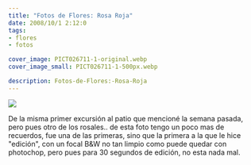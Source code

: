 ```yaml
---
title: "Fotos de Flores: Rosa Roja"
date: 2008/10/1 2:12:0
tags: 
- flores
- fotos

cover_image: PICT026711-1-original.webp
cover_image_small: PICT026711-1-500px.webp

description: Fotos-de-Flores:-Rosa-Roja
---
```



[![](PICT026711-1)](PICT026711-1-original.webp)

  

De la misma primer excursión al patio que mencioné la semana pasada, pero pues otro de los rosales.. de esta foto tengo un poco mas de recuerdos, fue una de las primeras, sino que la primera a la que le hice "edición", con un focal B&W no tan limpio como puede quedar con photochop, pero pues para 30 segundos de edición, no esta nada mal.
